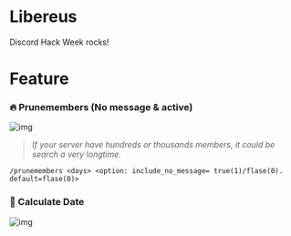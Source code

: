 # Libereus
Discord Hack Week rocks!

# Feature
### 🔥 Prunemembers (No message & active)
![img](https://i.imgur.com/rv4vWvW.gif)

> _*If your server have hundreds or thousands members, it could be search a very longtime.*_
```
/prunemembers <days> <option: include_no_message= true(1)/flase(0). default=flase(0)>
```

### 📅 Calculate Date
![img](https://i.imgur.com/4gRlUrZ.gif)
